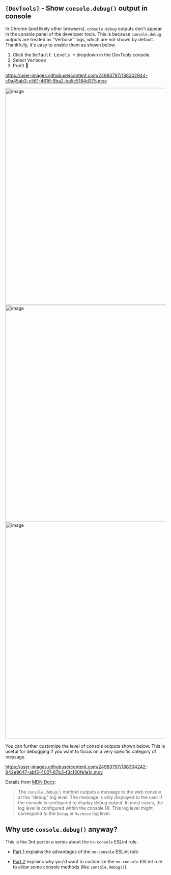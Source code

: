 ## `[DevTools]` - Show `console.debug()` output in console

In Chrome (and likely other browsers), `console.debug` outputs don't appear in the console panel of the developer tools. This is because `console.debug` outputs are treated as "Verbose" logs, which are not shown by default. Thankfully, it's easy to enable them as shown below.

1. Click the <kbd>Default Levels ▾</kbd> dropdown in the DevTools console.
1. Select <kbd>Verbose</kbd>
1. Profit 🎉

https://user-images.githubusercontent.com/24983797/188302944-c9a45ab3-c561-4616-9ba2-ba5c5184d375.mov

<img width="682" alt="image" src="https://user-images.githubusercontent.com/24983797/188303022-e8c3df7b-84d1-4e2a-a7b8-6dc72268688b.png">

<img width="682" alt="image" src="https://user-images.githubusercontent.com/24983797/188303040-fb8ee7ff-6fec-4b5b-a461-9ddfe8cd8dbd.png">

<img width="682" alt="image" src="https://user-images.githubusercontent.com/24983797/188303069-d4c9d28e-5ed5-46f8-a5a2-afbf444a3a8d.png">

You can further customize the level of console outputs shown below. This is useful for debugging if you want to focus on a very specific category of message.

https://user-images.githubusercontent.com/24983797/188304242-942e9647-abf3-400f-87b3-f3cf20fe1e1c.mov

Details from [MDN Docs](https://developer.mozilla.org/en-US/docs/Web/API/console/debug):

> The `console.debug()` method outputs a message to the web console at the "debug" log level. The message is only displayed to the user if the console is configured to display debug output. In most cases, the log level is configured within the console UI. This log level might correspond to the `Debug` or `Verbose` log level.

## Why use `console.debug()` anyway?

This is the 3rd part in a series about the `no-console` ESLint rule.

- [Part 1](../eslint/no-console-1-disallow-all-console-methods.md) explains the advantages of the `no-console` ESLint rule.

- [Part 2](../eslint/no-console-2-allow-some-console-methods.md) explains why you'd want to customize the `no-console` ESLint rule to allow some console methods (like `console.debug()`).
